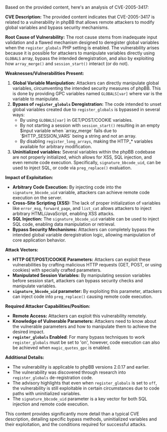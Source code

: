 Based on the provided content, here's an analysis of CVE-2005-3417:

**CVE Description:**
The provided content indicates that CVE-2005-3417 is related to a vulnerability in phpBB that allows remote attackers to modify global variables and bypass security mechanisms.

**Root Cause of Vulnerability:**
The root cause stems from inadequate input validation and a flawed mechanism designed to deregister global variables when the `register_globals` PHP setting is enabled. The vulnerability arises because it is possible for attackers to manipulate variables directly using `GLOBALS` array, bypass the intended deregistration, and also by exploiting how `array_merge()` and `session_start()` interact (or do not).

**Weaknesses/Vulnerabilities Present:**
1.  **Global Variable Manipulation:** Attackers can directly manipulate global variables, circumventing the intended security measures of phpBB. This is done by providing GPC variables named `GLOBALS[var]` where var is the variable to manipulate.
2. **Bypass of `register_globals` Deregistration:** The code intended to unset global variables created due to `register_globals` is bypassed in several ways:
    *   By using `GLOBALS[var]` in GET/POST/COOKIE variables.
    *   By not starting a session with `session_start()` resulting in an empty $input variable when `array_merge` fails due to  `$HTTP_SESSION_VARS` being a string and not an array.
    *   By disabling `register_long_arrays`, making the HTTP_* variables available for arbitrary modification.
3. **Uninitialized variables:** Several variables within the phpBB codebase are not properly initialized, which allows for XSS, SQL injection, and even remote code execution. Specifically, `signature_bbcode_uid`, can be used to inject SQL, or code via `preg_replace()` evaluation.

**Impact of Exploitation:**
*   **Arbitrary Code Execution:** By injecting code into the `signature_bbcode_uid` variable, attackers can achieve remote code execution on the server.
*   **Cross-Site Scripting (XSS):**  The lack of proper initialization of variables like `error_msg`, `forward_page`, and `list_cat` allows attackers to inject arbitrary HTML/JavaScript, enabling XSS attacks.
*   **SQL Injection:** The `signature_bbcode_uid` variable can be used to inject SQL code, enabling data manipulation or retrieval.
*   **Bypass Security Mechanisms:** Attackers can completely bypass the intended global variable deregistration logic, allowing manipulation of core application behavior.

**Attack Vectors:**
*   **HTTP GET/POST/COOKIE Parameters:**  Attackers can exploit these vulnerabilities by crafting malicious HTTP requests (GET, POST, or using cookies) with specially crafted parameters.
*   **Manipulated Session Variables:** By manipulating session variables before session start, attackers can bypass security checks and manipulate variables.
*   **`signature_bbcode_uid` parameter:** By exploiting this parameter, attackers can inject code into `preg_replace()` causing remote code execution.

**Required Attacker Capabilities/Position:**
*   **Remote Access:** Attackers can exploit this vulnerability remotely.
*   **Knowledge of Vulnerable Parameters:** Attackers need to know about the vulnerable parameters and how to manipulate them to achieve the desired impact.
*   **`register_globals` Enabled**: For many bypass techniques to work `register_globals` must be set to 'on', however, code execution can also be achieved when `magic_quotes_gpc` is enabled.

**Additional Details:**
*   The vulnerability is applicable to phpBB versions 2.0.17 and earlier.
*   The vulnerability was discovered through research into `register_globals` de-registration code.
*   The advisory highlights that even when `register_globals` is set to `off`, the vulnerability is still exploitable in certain circumstances due to code paths with uninitialized variables.
*   The `signature_bbcode_uid` parameter is a key vector for both SQL injection and remote code execution.

This content provides significantly more detail than a typical CVE description, detailing specific bypass methods, uninitialized variables and their exploitation, and the conditions required for successful attacks.